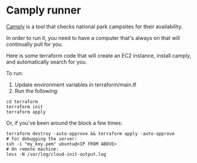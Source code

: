 # Camply runner
[Camply](https://github.com/juftin/camply) is a tool that checks national park campsites for their availability.

In order to run it, you need to have a computer that's always on that will continually pull for you.

Here is some terraform code that will create an EC2 instance, install camply, and automatically search for you.

To run:
1. Update environment variables in terraform/main.tf
2. Run the following:
```
cd terraform
terraform init
terraform apply
```

Or, if you've been around the block a few times:
```
terraform destroy -auto-approve && terraform apply -auto-approve
# for debugging the server: 
ssh -i "my_key.pem" ubuntu@<IP FROM ABOVE>
# On remote machine: 
less -N /var/log/cloud-init-output.log
```
